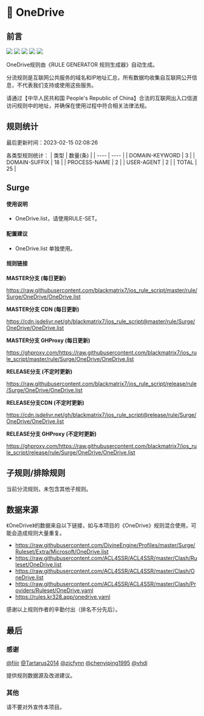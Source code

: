 # 🧸 OneDrive

## 前言

![](https://shields.io/badge/-移除重复规则-ff69b4) ![](https://shields.io/badge/-DOMAIN与DOMAIN--SUFFIX合并-green) ![](https://shields.io/badge/-DOMAIN--SUFFIX间合并-critical) ![](https://shields.io/badge/-DOMAIN--SUFFIX与DOMAIN--KEYWORD合并-blue) ![](https://shields.io/badge/-IP--CIDR(6)合并-blueviolet) 

OneDrive规则由《RULE GENERATOR 规则生成器》自动生成。

分流规则是互联网公共服务的域名和IP地址汇总，所有数据均收集自互联网公开信息，不代表我们支持或使用这些服务。

请通过【中华人民共和国 People's Republic of China】合法的互联网出入口信道访问规则中的地址，并确保在使用过程中符合相关法律法规。

## 规则统计

最后更新时间：2023-02-15 02:08:26

各类型规则统计：
| 类型 | 数量(条)  | 
| ---- | ----  |
| DOMAIN-KEYWORD | 3  | 
| DOMAIN-SUFFIX | 18  | 
| PROCESS-NAME | 2  | 
| USER-AGENT | 2  | 
| TOTAL | 25  | 


## Surge 

#### 使用说明
- OneDrive.list，请使用RULE-SET。

#### 配置建议
- OneDrive.list 单独使用。

#### 规则链接
**MASTER分支 (每日更新)**

https://raw.githubusercontent.com/blackmatrix7/ios_rule_script/master/rule/Surge/OneDrive/OneDrive.list

**MASTER分支 CDN (每日更新)**

https://cdn.jsdelivr.net/gh/blackmatrix7/ios_rule_script@master/rule/Surge/OneDrive/OneDrive.list

**MASTER分支 GHProxy (每日更新)**

https://ghproxy.com/https://raw.githubusercontent.com/blackmatrix7/ios_rule_script/master/rule/Surge/OneDrive/OneDrive.list

**RELEASE分支 (不定时更新)**

https://raw.githubusercontent.com/blackmatrix7/ios_rule_script/release/rule/Surge/OneDrive/OneDrive.list

**RELEASE分支CDN (不定时更新)**

https://cdn.jsdelivr.net/gh/blackmatrix7/ios_rule_script@release/rule/Surge/OneDrive/OneDrive.list

**RELEASE分支 GHProxy (不定时更新)**

https://ghproxy.com/https://raw.githubusercontent.com/blackmatrix7/ios_rule_script/release/rule/Surge/OneDrive/OneDrive.list

## 子规则/排除规则


当前分流规则，未包含其他子规则。

## 数据来源

《OneDrive》的数据来自以下链接，如与本项目的《OneDrive》规则混合使用，可能会造成规则大量重复。

- https://raw.githubusercontent.com/DivineEngine/Profiles/master/Surge/Ruleset/Extra/Microsoft/OneDrive.list
- https://raw.githubusercontent.com/ACL4SSR/ACL4SSR/master/Clash/Ruleset/OneDrive.list
- https://raw.githubusercontent.com/ACL4SSR/ACL4SSR/master/Clash/OneDrive.list
- https://raw.githubusercontent.com/ACL4SSR/ACL4SSR/master/Clash/Providers/Ruleset/OneDrive.yaml
- https://rules.kr328.app/onedrive.yaml


感谢以上规则作者的辛勤付出（排名不分先后）。

## 最后

### 感谢

[@fiiir](https://github.com/fiiir) [@Tartarus2014](https://github.com/Tartarus2014) [@zjcfynn](https://github.com/zjcfynn) [@chenyiping1995](https://github.com/chenyiping1995) [@vhdj](https://github.com/vhdj)

提供规则数据源及改进建议。

### 其他

请不要对外宣传本项目。